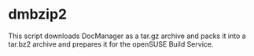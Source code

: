 # dmbzip2
This script downloads DocManager as a tar.gz archive and packs it into a tar.bz2 archive and prepares it for the openSUSE Build Service.
